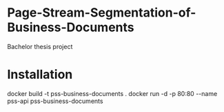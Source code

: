 # Page-Stream-Segmentation-of-Business-Documents
Bachelor thesis project

# Installation
docker build -t pss-business-documents .
docker run -d -p 80:80 --name pss-api pss-business-documents
